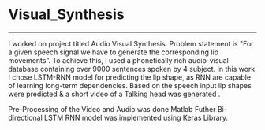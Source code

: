 # Visual_Synthesis
-----
I worked on project titled Audio Visual Synthesis. Problem statement is "For a given speech signal we have to generate
the corresponding lip movements”. To achieve this, I used a phonetically rich audio-visual database containing
over 9000 sentences spoken by 4 subject. In this work I chose LSTM-RNN model for predicting the lip shape,
as RNN are capable of learning long-term dependencies. Based on the speech input lip shapes were predicted
& a short video of a Talking head was generated .

Pre-Processing of the Video and Audio was done Matlab 
Futher Bi-directional LSTM RNN model was implemented using Keras Library.
